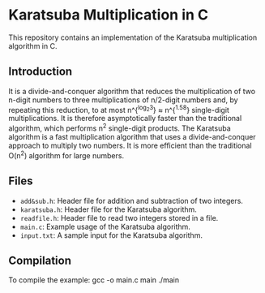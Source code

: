# Karatsuba Multiplication in C
This repository contains an implementation of the Karatsuba multiplication algorithm in C.

## Introduction
It is a divide-and-conquer algorithm that reduces the multiplication of two n-digit numbers to three multiplications of n/2-digit numbers and, by repeating this reduction, to at most n^{<sup>log<sub>2</sub>3</sup>} &asymp; n^{<sup>1.58</sup>} single-digit multiplications. It is therefore asymptotically faster than the traditional algorithm, which performs n<sup>2</sup> single-digit products. 
The Karatsuba algorithm is a fast multiplication algorithm that uses a divide-and-conquer approach to multiply two numbers. It is more efficient than the traditional O(n<sup>2</sup>) algorithm for large numbers.

## Files

- `add&sub.h`: Header file for addition and subtraction of two integers.
- `karatsuba.h`: Header file for the Karatsuba algorithm.
- `readfile.h`: Header file to read two integers stored in a file.
- `main.c`: Example usage of the Karatsuba algorithm.
- `input.txt`: A sample input for the Karatsuba algorithm.

## Compilation

To compile the example:
gcc -o main.c main
./main
